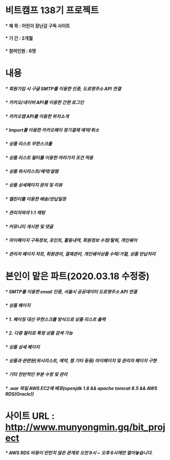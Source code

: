 # 비트캠프 138기 프로젝트
#### * 제   목 : 어린이 장난감 구독 사이트
#### * 기   간 : 2개월
#### * 참여인원 : 6명
 
# 내용
##### * 회원가입 시 구글 SMTP를 이용한 인증, 도로명주소 API 연결
##### * 카카오/네이버 API를 이용한 간편 로그인
##### * 카카오맵 API를 이용한 위치소개
##### * Import를 이용한 카카오페이 정기결제 예약/취소
##### * 상품 리스트 무한스크롤
##### * 상품 리스트 필터를 이용한 여러가지 조건 적용
##### * 상품 위시리스트/예약/알람
##### * 상품 상세페이지 문의 및 리뷰
##### * 캘린더를 이용한 배송/반납일정
##### * 관리자와의 1:1 채팅
##### * 커뮤니티 게시판 및 댓글
##### * 마이페이지 구독정보, 포인트, 활동내역, 회원정보 수정/탈퇴, 개인쉐어
##### * 관리자 페이지 차트, 회원관리, 결제관리, 개인쉐어상품 수락/거절, 상품 반납처리

# 본인이 맡은 파트(2020.03.18 수정중)
##### * SMTP를 이용한 email 인증, 서울시 공공데이터 도로명주소 API 연결
##### * 상품 페이지
##### * 1. 페이징 대신 무한스크롤 방식으로 상품 리스트 출력
##### * 2. 다중 필터로 특정 상품 검색 가능
##### * 상품 상세 페이지
##### * 상품과 관련된(위시리스트, 예약, 찜 기타 등등) 마이페이지 및 관리자 페이지 구현
##### * 기타 전반적인 부분 수정 및 관리
##### * .war 파일 AWS EC2에 배포(openjdk 1.8 && apache tomcat 8.5 && AWS RDS(Oracle)) 

# 사이트 URL : http://www.munyongmin.gq/bit_project
##### * AWS RDS 비용이 만만치 않은 관계로 오전 9시 ~ 오후 6시에만 열어놓습니다.

